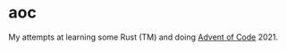 # aoc

My attempts at learning some Rust (TM) and doing [Advent of Code](https://adventofcode.com/2021) 2021.

